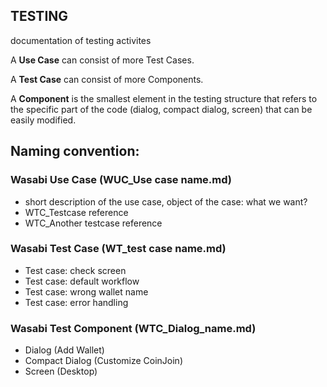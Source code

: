 ## TESTING
documentation of testing activites

A **Use Case** can consist of more Test Cases.

A **Test Case** can consist of more Components.

A **Component** is the smallest element in the testing structure that refers to the specific part of the code (dialog, compact dialog, screen) that can be easily modified.


## Naming convention:

### Wasabi Use Case (WUC_Use case name.md)
-	short description of the use case, object of the case: what we want?
-	WTC_Testcase reference
-	WTC_Another testcase reference

### Wasabi Test Case (WT_test case name.md)
-	Test case: check screen
-	Test case: default workflow
-	Test case: wrong wallet name
-	Test case: error handling

### Wasabi Test Component (WTC_Dialog_name.md)

-	Dialog (Add Wallet)
-	Compact Dialog (Customize CoinJoin)
-	Screen (Desktop)
